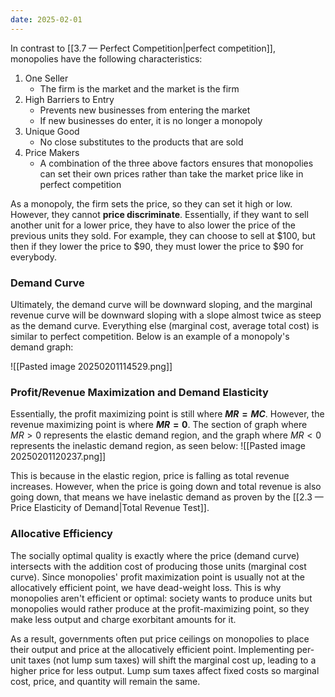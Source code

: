 ```yaml
---
date: 2025-02-01
---
```

In contrast to [[3.7 — Perfect Competition|perfect competition]], monopolies have the following characteristics:
1. One Seller
	- The firm is the market and the market is the firm
2. High Barriers to Entry
	- Prevents new businesses from entering the market
	- If new businesses do enter, it is no longer a monopoly
3. Unique Good
	- No close substitutes to the products that are sold
4. Price Makers
	- A combination of the three above factors ensures that monopolies can set their own prices rather than take the market price like in perfect competition

As a monopoly, the firm sets the price, so they can set it high or low. However, they cannot **price discriminate**. Essentially, if they want to sell another unit for a lower price, they have to also lower the price of the previous units they sold. For example, they can choose to sell at $100, but then if they lower the price to $90, they must lower the price to $90 for everybody.

### Demand Curve
Ultimately, the demand curve will be downward sloping, and the marginal revenue curve will be downward sloping with a slope almost twice as steep as the demand curve. Everything else (marginal cost, average total cost) is similar to perfect competition. Below is an example of a monopoly's demand graph:
 
![[Pasted image 20250201114529.png]]

### Profit/Revenue Maximization and Demand Elasticity
Essentially, the profit maximizing point is still where **$MR = MC$**. However, the revenue maximizing point is where **$MR = 0$**. The section of graph where $MR > 0$ represents the elastic demand region, and the graph where $MR < 0$ represents the inelastic demand region, as seen below:
![[Pasted image 20250201120237.png]]

This is because in the elastic region, price is falling as total revenue increases. However, when the price is going down and total revenue is also going down, that means we have inelastic demand as proven by the [[2.3 — Price Elasticity of Demand|Total Revenue Test]]. 

### Allocative Efficiency
The socially optimal quality is exactly where the price (demand curve) intersects with the addition cost of producing those units (marginal cost curve). Since monopolies' profit maximization point is usually not at the allocatively efficient point, we have dead-weight loss. This is why monopolies aren't efficient or optimal: society wants to produce units but monopolies would rather produce at the profit-maximizing point, so they make less output and charge exorbitant amounts for it.

As a result, governments often put price ceilings on monopolies to place their output and price at the allocatively efficient point.  Implementing per-unit taxes (not lump sum taxes) will shift the marginal cost up, leading to a higher price for less output. Lump sum taxes affect fixed costs so marginal cost, price, and quantity will remain the same.